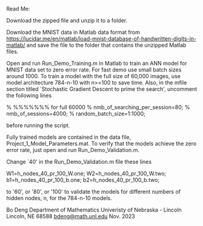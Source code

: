 Read Me:

Download the zipped file and unzip it to a folder.

Download the MNIST data in Matlab data format from
https://lucidar.me/en/matlab/load-mnist-database-of-handwritten-digits-in-matlab/
and save the file to the folder that contains the unzipped Matlab files. 

Open and run Run_Demo_Training.m in Matlab to train an ANN model for MNIST data set to zero error rate. 
For fast demo use small batch sizes around 1000. To train a model with the full size of 60,000 images, 
use model architecture 784-n-10 with n>=100 to save time. Also, in the mfile section titled 
`Stochastic Gradient Descent to prime the search', uncomment  the following lines

% %%%%%%% for full 60000
% nmb_of_searching_per_session=80;
% nmb_of_sessions=4000;
% random_batch_size=1:1000;

before running the script. 

Fully trained models are contained in the data file, Project_1_Model_Parameters.mat. 
To verify that the models achieve the zero error rate, just open and run Run_Demo_Validation.m. 

Change `40' in the Run_Demo_Validation.m file these lines  

W1=h_nodes_40_pr_100_W.one;
W2=h_nodes_40_pr_100_W.two;
b1=h_nodes_40_pr_100_b.one;
b2=h_nodes_40_pr_100_b.two;

to '60', or '80', or '100' to validate the models for different numbers of hidden nodes, 
n, for the 784-n-10 models. 

Bo Deng
Department of Mathematics
Univeristy of Nebraska - Lincoln
Lincoln, NE 68588
bdeng@math.unl.edu
Nov. 2023
